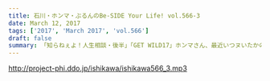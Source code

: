 ```yaml
---
title: 石川・ホンマ・ぶるんのBe-SIDE Your Life! vol.566-3
date: March 12, 2017
tags: ['2017', 'March 2017', 'vol.566']
draft: false
summary: 「知らねぇよ！人生相談・後半」「GET WILD17」ホンマさん、最近いつヌいたかの発表は次回！？SAITO
---
```


http://project-phi.ddo.jp/ishikawa/ishikawa566_3.mp3